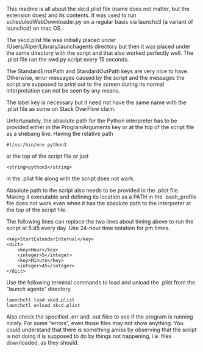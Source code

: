 This readme is all about the xkcd.plist file (name does not matter, but the extension does) and its contents. It was used to run scheduledWebDownloader.py on a regular basis via launchctl (a variant of launchcd) on mac OS.

The xkcd.plist file was initially placed under /Users/Alper/Library/launchagents directory but then it was placed under the same directory with the script and that also worked perfectly well. The .plist file ran the swd.py script every 15 seconds.

The StandardErrorPath and StandardOutPath keys are very nice to have. Otherwise, error messages caused by the script and the messages the script are supposed to print out to the screen during its normal interpretation can not be seen by any means. 

The label key is necessary but it need not have the same name with the .plist file as some on Stack OverFlow claim.

Unfortunately, the absolute path for the Python interpreter has to be provided either in the ProgramArguments key or at the top of the script file as a shebang line. Having the relative path

	#!/usr/bin/env python3

at the top of the script file or just 

	<string>python3</string>

in the .plist file along with the script does not work. 

Absolute path to the script also needs to be provided in the .plist file. Making it executable and defining its location as a PATH in the .bash_profile file does not work even when it has the absolute path to the interpreter at the top of the script file.

The following lines can replace the two lines about timing above to run the script at 5:45 every day. Use 24-hour time notation for pm times.

	<key>StartCalendarInterval</key>
	<dict>
 		<key>Hour</key>
		<integer>5</integer>
  		<key>Minute</key>
  		<integer>45</integer>
	</dict>

Use the following terminal commands to load and unload the .plist from the “launch agents” directory.

	launchctl load xkcd.plist
	launchctl unload xkcd.plist

Also check the specified .err and .out files to see if the program is running nicely. For some “errors”, even those files may not show anything. You could understand that there is something amiss by observing that the script is not doing it is supposed to do by things not happening, i.e. files downloaded, as they should.  
